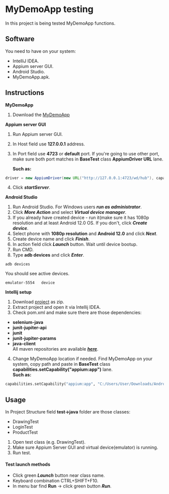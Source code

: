 # MyDemoApp testing

In this project is being tested MyDemoApp functions.

## Software
You need to have on your system:   
- IntelliJ IDEA.
- Appium server GUI.
- Android Studio.
- MyDemoApp.apk.

## Instructions
**MyDemoApp**
1. Download the [MyDemoApp](https://drive.google.com/file/d/1Qngi9VwrClzry8CVPP1RxBPnuU9lpfxw/view?usp=drive_link)

**Appium server GUI**
1. Run Appium server GUI.
2. In Host field use **127.0.0.1** address.
3. In Port field use **4723** or **default** port. If you're going to use other port, make sure both port matches in **BaseTest** class **AppiumDriver URL** lane. 

   **Such as:**
```java
driver = new AppiumDriver(new URL("http://127.0.0.1:4723/wd/hub"), capabilities);
```
4. Click ***startServer***.

**Android Studio**
1. Run Android Studio. For Windows users ***run as administrator***.
2. Click ***More Action*** and select ***Virtual device manager***.
3. If you already have created device - run it(make sure it has 1080p resolution and at least Android 12.0 OS. If you don't, click ***Create device***.
4. Select phone with **1080p resolution** and **Android 12.0** and click ***Next***.
5. Create device name and click ***Finish***.
6. In action field click ***Launch*** button. Wait until device bootup.
7. Run CMD.
8. Type **adb devices** and click ***Enter***.
```
adb devices
```
You should see active devices.
```
emulator-5554   device
```
**Intellij setup**
1. Download [project](https://github.com/Staniulionis/Demo) as zip.
2. Extract project and open it via Intellij IDEA.
3. Check pom.xml and make sure there are those dependencies: 
- **selenium-java**
- **junit-jupiter-api**
- **junit**
- **junit-jupiter-params**
- **java-client**   
All maven repositories are available ***[here](https://mvnrepository.com/)***.
4. Change MyDemoApp location if needed. Find MyDemoApp on your system, copy path and paste in **BaseTest** class **capabilities.setCapability("appium:app")** lane.     
  **Such as:**
  ```python
  capabilities.setCapability("appium:app", "C:/Users/User/Downloads/Android-MyDemoAppRN.1.3.0.build-244.apk");
  ```
## Usage
In Project Structure field **test->java** folder are those classes:
- DrawingTest
- LoginTest
- ProductTest

1. Open test class (e.g. DrawingTest).
2. Make sure Appium Server GUI and virtual device(emulator) is running.
3. Run test.

#### Test launch methods
- Click green ***Launch*** button near class name.
- Keyboard combination CTRL+SHIFT+F10.
- In menu bar find **Run** -> click green button ***Run***.
